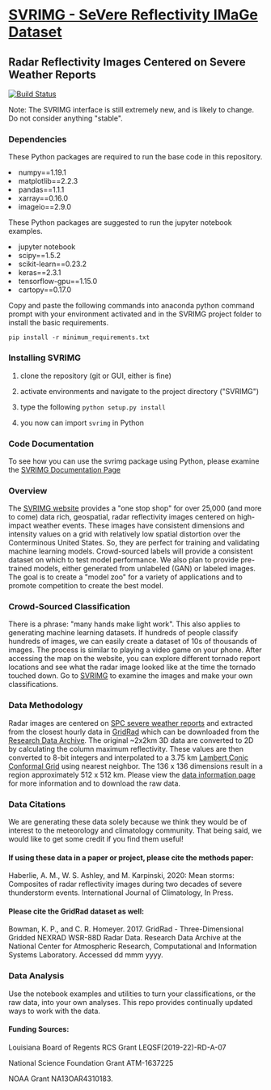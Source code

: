 <h1><a href="http://www.svrimg.org">SVRIMG - SeVere Reflectivity IMaGe Dataset</a></h1>
<h2>Radar Reflectivity Images Centered on Severe Weather Reports</h2>

[![Build Status](https://travis-ci.com/ahaberlie/SVRIMG.svg?branch=master)](https://travis-ci.com/ahaberlie/SVRIMG)

Note: The SVRIMG interface is still extremely new, and is likely to change. Do not consider anything "stable".

<h3>Dependencies</h3>
<p>These Python packages are required to run the base code in this repository.</p>
<lu>
<li>numpy==1.19.1</li>
<li>matplotlib==2.2.3</li>
<li>pandas==1.1.1</li>
<li>xarray==0.16.0</li>
<li>imageio==2.9.0</li>
</ul>
</p>
<p>These Python packages are suggested to run the jupyter notebook examples.</p>
<lu>
<li>jupyter notebook</li>
<li>scipy==1.5.2</li>
<li>scikit-learn==0.23.2</li>
<li>keras==2.3.1</li>
<li>tensorflow-gpu==1.15.0</li>
<li>cartopy==0.17.0</li>
</ul>
</p>

<p>Copy and paste the following commands into anaconda python command prompt with your environment activated and in the SVRIMG project folder to install the basic requirements.</a>

```
pip install -r minimum_requirements.txt
```

<h3>Installing SVRIMG</h3>
<p>

1) clone the repository (git or GUI, either is fine)

2) activate environments and navigate to the project directory ("SVRIMG")

3) type the following ```python setup.py install```

4) you now can import ```svrimg``` in Python

</p>
<h3>Code Documentation</h3>
<p>
To see how you can use the svrimg package using Python, please examine the <a href=http://svrimg.org/documentation/>SVRIMG Documentation Page</a>
</p>
<h3>Overview</h3>
<p>
The <a href="http://svrimg.org">SVRIMG website</a> provides a "one stop shop" for over 25,000 (and more to come) data rich, geospatial, radar reflectivity images centered on high-impact weather events. 
These images have consistent dimensions and intensity values on a grid with relatively low spatial distortion over the Conterminous United States. So, they 
are perfect for training and validating machine learning models. Crowd-sourced labels will provide a consistent dataset on which to test model performance.
We also plan to provide pre-trained models, either generated from unlabeled (GAN) or labeled images.
The goal is to create a "model zoo" for a variety of applications and to promote competition to create the best model.</p>

<h3>Crowd-Sourced Classification</h3>
<p>
There is a phrase: "many hands make light work". This also applies to generating machine learning datasets.  If hundreds of people classify hundreds of images,
we can easily create a dataset of 10s of thousands of images. The process is similar to playing a video game on your phone.  After accessing the map on the website,
you can explore different tornado report locations and see what the radar image looked like at the time the tornado touched down.  Go to <a href="http://svrimg.org">SVRIMG</a>
to examine the images and make your own classifications.</p>

<h3 class=>Data Methodology</h3>
<p>
Radar images are centered on <a href=https://www.spc.noaa.gov/wcm/#data>SPC severe weather reports</a> and extracted from the closest 
hourly data in <a href=http://gridrad.org/>GridRad</a> which can be downloaded from the <a href=https://rda.ucar.edu/datasets/ds841.0/>Research Data Archive</a>.  
The original ~2x2km 3D data are converted to 2D by calculating the column maximum reflectivity.  These values are then converted to 8-bit integers and interpolated 
to a 3.75 km <a href="http://svrimg.org/maps/svrimg_geog.nc">Lambert Conic Conformal Grid</a> using nearest neighbor. The 136 x 136 dimensions result in a region approximately 512 x 512 km.
Please view the <a href="http://svrimg.org/raw_data.html">data information page</a> for more information and to download the raw data.
</p>

<h3>Data Citations</h3>
<p>We are generating these data solely because we think they would be of interest to the meteorology and 
climatology community. That being said, we would like to get some credit if you find them useful! 

<p><h4>If using these data in a paper or project, please cite the methods paper:</h4></p>
<p>Haberlie, A. M., W. S. Ashley, and M. Karpinski, 2020: Mean storms: 
   Composites of radar reflectivity images during two decades of severe thunderstorm events. International Journal of Climatology, In Press.
</p>
<p><h4>Please cite the GridRad dataset as well:</h4></p>
<p>Bowman, K. P., and C. R. Homeyer. 2017. GridRad - Three-Dimensional Gridded NEXRAD WSR-88D Radar Data. 
   Research Data Archive at the National Center for Atmospheric Research, Computational and Information Systems Laboratory. Accessed dd mmm yyyy.</p> 
   
<h3>Data Analysis</h3>
<p>
Use the notebook examples and utilities to turn your classifications, or the raw data, into your own analyses. This repo provides continually updated ways to work with the data.</p>   
   
<p><h4>Funding Sources:</h4></p>
<p>Louisiana Board of Regents RCS Grant LEQSF(2019-22)-RD-A-07</p>
<p>National Science Foundation Grant ATM-1637225</p>
<p>NOAA Grant NA13OAR4310183.</p>